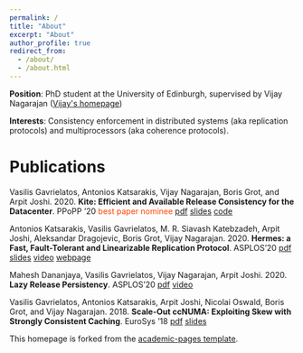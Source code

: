 ```yaml
---
permalink: /
title: "About"
excerpt: "About"
author_profile: true
redirect_from: 
  - /about/
  - /about.html
---
```



__Position__: PhD student at the University of Edinburgh, supervised by Vijay Nagarajan ([Vijay's homepage](https://homepages.inf.ed.ac.uk/vnagaraj/))

__Interests__: Consistency enforcement in distributed systems (aka replication protocols) and multiprocessors (aka coherence protocols).


Publications
======
Vasilis Gavrielatos, Antonios Katsarakis, Vijay Nagarajan, Boris Grot, and Arpit Joshi. 2020. 
__Kite: Efficient and Available Release Consistency for the Datacenter__. PPoPP ’20 
<span style="color: orangered;"> best paper nominee </span>
[pdf](https://github.com/vasigavr1/vasigavr1.github.io/blob/master/files/Kite_PPoPP.pdf)
[slides](https://www.slideshare.net/VasilisGavrielatos/kite-efficient-and-available-release-consistency-for-the-datacenter)
[code](https://github.com/icsa-caps/Kite)


Antonios Katsarakis, Vasilis Gavrielatos, M. R. Siavash Katebzadeh, Arpit Joshi, Aleksandar Dragojevic, Boris Grot, 
Vijay Nagarajan. 2020. __Hermes: a Fast, Fault-Tolerant and Linearizable Replication Protocol__. 
ASPLOS’20 
[pdf](https://github.com/vasigavr1/vasigavr1.github.io/blob/master/files/Hermes-ASPLOS20.pdf) 
[slides](https://www.slideshare.net/AntoniosKatsarakis/hermes-reliable-replication-protocol)
[video](https://www.youtube.com/watch?v=5HwOdAjqEdE&amp=&index=8&amp=&t=0s)
[webpage](https://hermes-protocol.com/)


Mahesh Dananjaya, Vasilis Gavrielatos, Vijay Nagarajan, Arpit Joshi. 2020. __Lazy Release Persistency__. 
ASPLOS’20 
[pdf](https://github.com/vasigavr1/vasigavr1.github.io/blob/master/files/LRP-ASPLOS20.pdf)
[video](https://www.youtube.com/watch?v=rE0dpTosYjE)


Vasilis Gavrielatos, Antonios Katsarakis, Arpit Joshi, Nicolai Oswald, Boris Grot, and Vijay Nagarajan. 2018. 
__Scale-Out ccNUMA: Exploiting Skew with Strongly Consistent Caching__. EuroSys ’18
[pdf](https://github.com/vasigavr1/vasigavr1.github.io/blob/master/files/Scale-out-ccNUMA.pdf) 
[slides](https://www.slideshare.net/AntoniosKatsarakis/scaleout-ccnuma-eurosys18)





This homepage is forked from the [academic-pages template](https://github.com/academicpages/academicpages.github.io). 